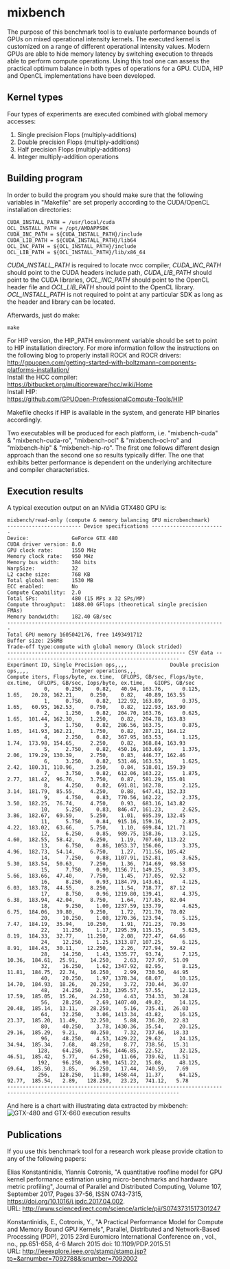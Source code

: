 # mixbench
The purpose of this benchmark tool is to evaluate performance bounds of GPUs on mixed operational intensity kernels. The executed kernel is customized on a range of different operational intensity values. Modern GPUs are able to hide memory latency by switching execution to threads able to perform compute operations. Using this tool one can assess the practical optimum balance in both types of operations for a GPU. CUDA, HIP and OpenCL implementations have been developed.

Kernel types
--------------

Four types of experiments are executed combined with global memory accesses:

1. Single precision Flops (multiply-additions)
2. Double precision Flops (multiply-additions)
3. Half precision Flops (multiply-additions)
4. Integer multiply-addition operations

Building program
--------------

In order to build the program you should make sure that the following variables in "Makefile" are set properly according to the CUDA/OpenCL installation directories:

```
CUDA_INSTALL_PATH = /usr/local/cuda
OCL_INSTALL_PATH = /opt/AMDAPPSDK
CUDA_INC_PATH = ${CUDA_INSTALL_PATH}/include
CUDA_LIB_PATH = ${CUDA_INSTALL_PATH}/lib64
OCL_INC_PATH = ${OCL_INSTALL_PATH}/include
OCL_LIB_PATH = ${OCL_INSTALL_PATH}/lib/x86_64
```

*CUDA_INSTALL_PATH* is required to locate nvcc compiler, *CUDA_INC_PATH* should point to the CUDA headers include path, *CUDA_LIB_PATH* should point to the CUDA libraries, *OCL_INC_PATH* should point to the OpenCL header file and *OCL_LIB_PATH* should point to the OpenCL library. *OCL_INSTALL_PATH* is not required to point at any particular SDK as long as the header and library can be located.

Afterwards, just do make:

```
make
```

For HIP version, the HIP_PATH environment variable should be set to point to HIP installation directory. For more information follow the instructions on the following blog to properly install ROCK and ROCR drivers:  
http://gpuopen.com/getting-started-with-boltzmann-components-platforms-installation/  
Install the HCC compiler:  
https://bitbucket.org/multicoreware/hcc/wiki/Home  
Install HIP:  
https://github.com/GPUOpen-ProfessionalCompute-Tools/HIP

Makefile checks if HIP is available in the system, and generate HIP binaries accordingly.

Two executables will be produced for each platform, i.e. "mixbench-cuda" & "mixbench-cuda-ro", "mixbench-ocl" & "mixbench-ocl-ro" and "mixbench-hip" & "mixbench-hip-ro". The first one follows different design approach than the second one so results typically differ. The one that exhibits better performance is dependent on the underlying architecture and compiler characteristics.

Execution results
--------------

A typical execution output on an NVidia GTX480 GPU is:
```
mixbench/read-only (compute & memory balancing GPU microbenchmark)
------------------------ Device specifications ------------------------
Device:              GeForce GTX 480
CUDA driver version: 8.0
GPU clock rate:      1550 MHz
Memory clock rate:   950 MHz
Memory bus width:    384 bits
WarpSize:            32
L2 cache size:       768 KB
Total global mem:    1530 MB
ECC enabled:         No
Compute Capability:  2.0
Total SPs:           480 (15 MPs x 32 SPs/MP)
Compute throughput:  1488.00 GFlops (theoretical single precision FMAs)
Memory bandwidth:    182.40 GB/sec
-----------------------------------------------------------------------
Total GPU memory 1605042176, free 1493491712
Buffer size: 256MB
Trade-off type:compute with global memory (block strided)
---------------------------------------------------------- CSV data ----------------------------------------------------------
Experiment ID, Single Precision ops,,,,              Double precision ops,,,,              Integer operations,,,
Compute iters, Flops/byte, ex.time,  GFLOPS, GB/sec, Flops/byte, ex.time,  GFLOPS, GB/sec, Iops/byte, ex.time,   GIOPS, GB/sec
            0,     0.250,    0.82,   40.94, 163.76,      0.125,    1.65,   20.28, 162.21,     0.250,    0.82,   40.89, 163.55
            1,     0.750,    0.82,  122.92, 163.89,      0.375,    1.65,   60.95, 162.53,     0.750,    0.82,  122.93, 163.90
            2,     1.250,    0.82,  204.70, 163.76,      0.625,    1.65,  101.44, 162.30,     1.250,    0.82,  204.78, 163.83
            3,     1.750,    0.82,  286.56, 163.75,      0.875,    1.65,  141.93, 162.21,     1.750,    0.82,  287.21, 164.12
            4,     2.250,    0.82,  367.95, 163.53,      1.125,    1.74,  173.98, 154.65,     2.250,    0.82,  368.84, 163.93
            5,     2.750,    0.82,  450.16, 163.69,      1.375,    2.06,  179.29, 130.39,     2.750,    0.83,  446.77, 162.46
            6,     3.250,    0.82,  531.46, 163.53,      1.625,    2.42,  180.31, 110.96,     3.250,    0.84,  518.01, 159.39
            7,     3.750,    0.82,  612.06, 163.22,      1.875,    2.77,  181.42,  96.76,     3.750,    0.87,  581.29, 155.01
            8,     4.250,    0.82,  691.81, 162.78,      2.125,    3.14,  181.79,  85.55,     4.250,    0.88,  647.41, 152.33
            9,     4.750,    0.83,  770.56, 162.22,      2.375,    3.50,  182.25,  76.74,     4.750,    0.93,  683.16, 143.82
           10,     5.250,    0.83,  846.47, 161.23,      2.625,    3.86,  182.67,  69.59,     5.250,    1.01,  695.39, 132.45
           11,     5.750,    0.84,  915.16, 159.16,      2.875,    4.22,  183.02,  63.66,     5.750,    1.10,  699.84, 121.71
           12,     6.250,    0.85,  989.75, 158.36,      3.125,    4.60,  182.55,  58.42,     6.250,    1.19,  707.60, 113.22
           13,     6.750,    0.86, 1053.37, 156.06,      3.375,    4.96,  182.73,  54.14,     6.750,    1.27,  711.56, 105.42
           14,     7.250,    0.88, 1107.91, 152.81,      3.625,    5.30,  183.54,  50.63,     7.250,    1.36,  714.69,  98.58
           15,     7.750,    0.90, 1156.71, 149.25,      3.875,    5.66,  183.66,  47.40,     7.750,    1.45,  717.05,  92.52
           16,     8.250,    0.93, 1184.79, 143.61,      4.125,    6.03,  183.78,  44.55,     8.250,    1.54,  718.77,  87.12
           17,     8.750,    0.96, 1219.80, 139.41,      4.375,    6.38,  183.94,  42.04,     8.750,    1.64,  717.85,  82.04
           18,     9.250,    1.00, 1237.59, 133.79,      4.625,    6.75,  184.06,  39.80,     9.250,    1.72,  721.70,  78.02
           20,    10.250,    1.08, 1270.36, 123.94,      5.125,    7.47,  184.19,  35.94,    10.250,    1.91,  721.23,  70.36
           22,    11.250,    1.17, 1295.39, 115.15,      5.625,    8.19,  184.33,  32.77,    11.250,    2.08,  727.47,  64.66
           24,    12.250,    1.25, 1313.87, 107.25,      6.125,    8.91,  184.43,  30.11,    12.250,    2.26,  727.94,  59.42
           28,    14.250,    1.43, 1335.77,  93.74,      7.125,   10.36,  184.61,  25.91,    14.250,    2.63,  727.97,  51.09
           32,    16.250,    1.62, 1347.92,  82.95,      8.125,   11.81,  184.75,  22.74,    16.250,    2.99,  730.50,  44.95
           40,    20.250,    1.97, 1378.34,  68.07,     10.125,   14.70,  184.93,  18.26,    20.250,    3.72,  730.44,  36.07
           48,    24.250,    2.33, 1395.57,  57.55,     12.125,   17.59,  185.05,  15.26,    24.250,    4.43,  734.33,  30.28
           56,    28.250,    2.69, 1407.40,  49.82,     14.125,   20.48,  185.14,  13.11,    28.250,    5.16,  735.41,  26.03
           64,    32.250,    3.06, 1413.34,  43.82,     16.125,   23.37,  185.20,  11.49,    32.250,    5.88,  736.20,  22.83
           80,    40.250,    3.78, 1430.36,  35.54,     20.125,   29.16,  185.29,   9.21,    40.250,    7.32,  737.66,  18.33
           96,    48.250,    4.53, 1429.22,  29.62,     24.125,   34.94,  185.34,   7.68,    48.250,    8.77,  738.56,  15.31
          128,    64.250,    5.96, 1446.85,  22.52,     32.125,   46.51,  185.42,   5.77,    64.250,   11.66,  739.62,  11.51
          192,    96.250,    8.90, 1451.22,  15.08,     48.125,   69.64,  185.50,   3.85,    96.250,   17.44,  740.59,   7.69
          256,   128.250,   11.80, 1458.44,  11.37,     64.125,   92.77,  185.54,   2.89,   128.250,   23.23,  741.12,   5.78
------------------------------------------------------------------------------------------------------------------------------
```

And here is a chart with illustrating data extracted by mixbench:
![GTX-480 and GTX-660 execution results](http://users.uoa.gr/~ekondis/shared/mixbench-thumb.png "mixbench execution results on GTX-480 and GTX-660 (CUDA/ro implementation)")

Publications
--------------

If you use this benchmark tool for a research work please provide citation to any of the following papers:

Elias Konstantinidis, Yiannis Cotronis,
"A quantitative roofline model for GPU kernel performance estimation using micro-benchmarks and hardware metric profiling",
Journal of Parallel and Distributed Computing, Volume 107, September 2017, Pages 37-56, ISSN 0743-7315,
https://doi.org/10.1016/j.jpdc.2017.04.002.  
URL: http://www.sciencedirect.com/science/article/pii/S0743731517301247

Konstantinidis, E., Cotronis, Y.,
"A Practical Performance Model for Compute and Memory Bound GPU Kernels",
Parallel, Distributed and Network-Based Processing (PDP), 2015 23rd Euromicro International Conference on , vol., no., pp.651-658, 4-6 March 2015
doi: 10.1109/PDP.2015.51  
URL: http://ieeexplore.ieee.org/stamp/stamp.jsp?tp=&arnumber=7092788&isnumber=7092002
